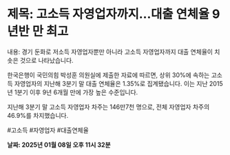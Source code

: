 # **제목: 고소득 자영업자까지…대출 연체율 9년반 만 최고**

  내용: 경기 둔화로 저소득 자영업자뿐만 아니라 고소득 자영업자까지 대출 연체율이 치솟은 것으로 나타났습니다.

한국은행이 국민의힘 박성훈 의원실에 제출한 자료에 따르면, 상위 30%에 속하는 고소득 자영업자의 지난해 3분기 말 대출 연체율은 1.35%로 집계됐습니다. 이는 지난 2015년 1분기 이후 9년 6개월 만에 가장 높은 수준입니다.

지난해 3분기 말 고소득 자영업자 차주는 146만7천 명으로, 전체 자영업자 차주의 46.9%를 차지했습니다.

#고소득 #자영업자 #대출연체율

  **날짜: 2025년 01월 08일 오후 11시 32분**